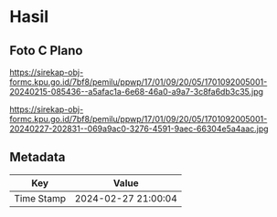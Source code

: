 # Hasil

## Foto C Plano

https://sirekap-obj-formc.kpu.go.id/7bf8/pemilu/ppwp/17/01/09/20/05/1701092005001-20240215-085436--a5afac1a-6e68-46a0-a9a7-3c8fa6db3c35.jpg

https://sirekap-obj-formc.kpu.go.id/7bf8/pemilu/ppwp/17/01/09/20/05/1701092005001-20240227-202831--069a9ac0-3276-4591-9aec-66304e5a4aac.jpg


## Metadata

| Key        | Value               |
| ---------- | ------------------- |
| Time Stamp | 2024-02-27 21:00:04 |



